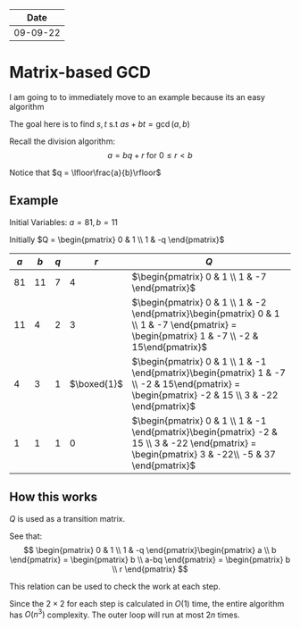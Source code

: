 | Date     |
| -------- |
| 09-09-22 |

# Matrix-based GCD

I am going to to immediately move to an example because its an easy algorithm

The goal here is to find $s, t$ s.t $as+bt = \gcd(a, b)$

Recall the division algorithm:
$$
a=bq+r \text{ for } 0\leq r \lt b
$$

Notice that $q = \lfloor\frac{a}{b}\rfloor$

## Example
Initial Variables: $a = 81, b = 11$

Initially $Q = \begin{pmatrix} 0 & 1 \\ 1 & -q \end{pmatrix}$ 

| $a$ | $b$ | $q$ | $r$         | $Q$                                                                                                                                                |
| --- | --- | --- | ----------- | -------------------------------------------------------------------------------------------------------------------------------------------------- |
| 81  | 11  | 7   | 4           | $\begin{pmatrix} 0 & 1 \\ 1 & -7 \end{pmatrix}$                                                                                                    |
| 11  | 4   | 2   | 3           | $\begin{pmatrix} 0 & 1 \\ 1 & -2 \end{pmatrix}\begin{pmatrix} 0 & 1 \\ 1 & -7 \end{pmatrix} = \begin{pmatrix} 1 & -7 \\ -2 & 15\end{pmatrix}$      |
| 4   | 3   | 1   | $\boxed{1}$ | $\begin{pmatrix} 0 & 1 \\ 1 & -1 \end{pmatrix}\begin{pmatrix} 1 & -7 \\ -2 & 15\end{pmatrix} = \begin{pmatrix} -2 & 15 \\ 3 & -22 \end{pmatrix}$   |
| 1   | 1   | 1   | 0           | $\begin{pmatrix} 0 & 1 \\ 1 & -1 \end{pmatrix}\begin{pmatrix} -2 & 15 \\ 3 & -22 \end{pmatrix} = \begin{pmatrix} 3 & -22\\ -5 & 37 \end{pmatrix}$ | 

## How this works

$Q$ is used as a transition matrix.

See that:
$$
\begin{pmatrix} 0 & 1 \\ 1 & -q \end{pmatrix}\begin{pmatrix} a \\ b \end{pmatrix} = \begin{pmatrix} b \\ a-bq \end{pmatrix} = \begin{pmatrix} b \\ r \end{pmatrix}
$$

This relation can be used to check the work at each step. 

Since the $2\times2$ for each step is calculated in $O(1)$ time, the entire algorithm has $O(n^3)$ complexity. The outer loop will run at most $2n$ times. 